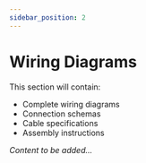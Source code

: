 ```yaml
---
sidebar_position: 2
---
```


# Wiring Diagrams

<!-- TODO: Add wiring diagrams -->

This section will contain:
- Complete wiring diagrams
- Connection schemas
- Cable specifications
- Assembly instructions

*Content to be added...*

